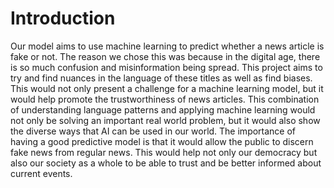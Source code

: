 # Introduction
Our model aims to use machine learning to predict whether a news article is fake or not. The reason we chose this was because in the digital age, there is so much confusion and misinformation being spread. This project aims to try and find nuances in the language of these titles as well as find biases. This would not only present a challenge for a machine learning model, but it would help promote the trustworthiness of news articles. This combination of understanding language patterns and applying machine learning would not only be solving an important real world problem, but it would also show the diverse ways that AI can be used in our world. The importance of having a good predictive model is that it would allow the public to discern fake news from regular news. This would help not only our democracy but also our society as a whole to be able to trust and be better informed about current events.
